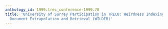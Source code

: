 ```yaml
---
anthology_id: 1999.trec_conference-1999.78
title: 'University of Surrey Participation in TREC8: Weirdness Indexing for Logical
  Document Extrapolation and Retrieval (WILDER)'
---
```

